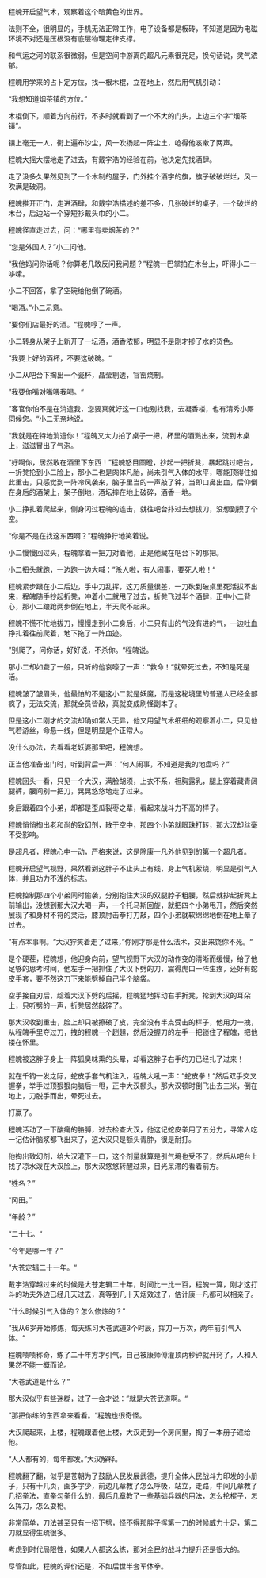 程魄开启望气术，观察着这个暗黄色的世界。

法则不全，很明显的，手机无法正常工作，电子设备都是板砖，不知道是因为电磁环境不对还是压根没有底层物理定律支撑。

和气运之河的联系很微弱，但是空间中游离的超凡元素很充足，换句话说，灵气浓郁。

程魄用学来的占卜定方位，找一根木棍，立在地上，然后用气机引动：

“我想知道烟茶镇的方位。”

木棍倒下，顺着方向前行，不多时就看到了一个不大的门头，上边三个字“烟茶镇”。

镇上毫无一人，街上遍布沙尘，风一吹扬起一阵尘土，呛得他咳嗽了两声。

程魄大摇大摆地走了进去，有戴宇浩的经验在前，他决定先找酒肆。

走了没多久果然见到了一个木制的屋子，门外挂个酒字的旗，旗子破破烂烂，风一吹满是破洞。

程魄推开正门，走进酒肆，和戴宇浩描述的差不多，几张破烂的桌子，一个破烂的木台，后边站一个穿短衫戴头巾的小二。

程魄径直走过去，问：“哪里有卖烟茶的？”

“您是外国人？”小二问他。

“我他妈问你话呢？你算老几敢反问我问题？”程魄一巴掌拍在木台上，吓得小二一哆嗦。

小二不回答，拿了空碗给他倒了碗酒。

“喝酒。”小二示意。

“要你们店最好的酒。“程魄哼了一声。

小二转身从架子上新开了一坛酒，酒香浓郁，明显不是刚才掺了水的货色。

”我要上好的酒杯，不要这破碗。“

小二从吧台下掏出一个瓷杯，晶莹剔透，官窑烧制。

”我要你嘴对嘴喂我喝。“

”客官你怕不是在消遣我，您要真就好这一口也别找我，去凝香楼，也有清秀小厮伺候您。“小二无奈地说。

“我就是在特地消遣你！”程魄又大力拍了桌子一把，杯里的酒溅出来，流到木桌上，滋滋冒出了气泡。

“好啊你，居然敢在酒里下东西！”程魄怒目圆瞪，抄起一把折凳，暴起跳过吧台，一折凳抡到小二脸上，那小二也是肉体凡胎，尚未引气入体的水平，哪能顶得住如此重击，只感觉到一阵冷风袭来，脑子里当的一声敲了钟，当即口鼻出血，后仰倒在身后的酒架上，架子倒地，酒坛摔在地上破碎，酒香一地。

小二挣扎着爬起来，侧身闪过程魄的连击，就往吧台扑过去想拔刀，没想到摸了个空。

“你是不是在找这东西啊？”程魄狰狞地笑着说。

小二慢慢回过头，程魄拿着一把刀对着他，正是他藏在吧台下的那把。

小二扭头就跑，一边跑一边大喊：”杀人啦，有人闹事，要死人啦！“

程魄紧步跟在小二后边，手中刀乱挥，这刀质量很差，一刀砍到破桌里死活拔不出来，程魄随手抄起折凳，冲着小二就甩了过去，折凳飞过半个酒肆，正中小二背心，那小二踉跄两步倒在地上，半天爬不起来。

程魄不慌不忙地拔刀，慢慢走到小二身后，小二只有出的气没有进的气，一边吐血挣扎着往前爬着，地下拖了一阵血迹。

”别爬了，问你话，好好说，不杀你。“程魄说。

那小二却如聋了一般，只听的他哀嚎了一声：”救命！“就晕死过去，不知是死是活。

程魄皱了皱眉头，他最怕的不是这小二就是妖魔，而是这秘境里的普通人已经全部疯了，无法交流，那就全员皆敌，真就变成刷怪副本了。

但是这小二刚才的交流却确如常人无异，他又用望气术细细的观察着小二，只见他气若游丝，命悬一线，但是明显是个正常人。

没什么办法，去看看老妖婆那里吧，程魄想。

正当他准备出门时，听到背后一声：”何人闹事，不知道是我的地盘吗？“

程魄回头一看，只见一个大汉，满脸胡须，上衣不系，袒胸露乳，腿上穿着藏青阔腿裤，腰间别一把刀，晃晃悠悠地走了过来。

身后跟着四个小弟，却都是歪瓜裂枣之辈，看起来战斗力不高的样子。

程魄悄悄掏出老和尚的致幻剂，散于空中，那四个小弟就眼珠打转，那大汉却丝毫不受影响。

是超凡者，程魄心中一动，严格来说，这是除康一凡外他见到的第一个超凡者。

程魄开启望气视野，果然看到这胖子不止头上有线，身上气机萦绕，明显是引气入体，并且功力不浅的标志。

程魄控制那四个小弟同时偷袭，分别抱住大汉的双腿脖子粗腰，然后就抄起折凳上前输出，没想到那大汉大喝一声，一个托马斯回旋，就把四个小弟甩开，然后突然展现了和身材不符的灵活，膝顶肘击拳打刀敲，四个小弟就软绵绵地倒在地上晕了过去。

”有点本事啊。“大汉狞笑着走了过来，”你刚才那是什么法术，交出来饶你不死。“

是个硬茬，程魄想，他迎身向前，望气视野下大汉的动作变的清晰而缓慢，给了他足够的思考时间，他左手一把抓住了大汉下劈的刀，震得虎口一阵生疼，还好有蛇皮手套，要不然这刀下来能劈掉自己半个脑袋。

空手接白刃后，趁着大汉下劈的后摇，程魄猛地挥动右手折凳，抡到大汉的耳朵上，只听劈的一声，折凳居然敲碎了。

那大汉收到重击，脸上却只被擦破了皮，完全没有半点受击的样子，他用力一拽，从程魄手里夺过刀，拽的程魄一个趔趄，然后没握刀的左手一把锁住了程魄，把他搂在怀里。

程魄被这胖子身上一阵狐臭味熏的头晕，却看这胖子右手的刀已经扎了过来！

就在千钧一发之际，蛇皮手套气机注入，程魄大吼一声：”蛇皮拳！”然后双手交叉握拳，举手过顶狠狠向脑后一甩，正中大汉额头，那大汉顿时倒飞出去三米，倒在地上，刀脱手而出，晕死过去。

打赢了。

程魄活动了一下酸痛的胳膊，过去检查大汉，他这记蛇皮拳用了五分力，寻常人吃一记估计脑浆都飞出来了，这大汉只是额头青肿，很是耐打。

他掏出致幻剂，给大汉灌下一口，这个剂量就算是引气境也受不了，然后从吧台上找了凉水泼在大汉脸上，那大汉悠悠转醒过来，目光呆滞的看着前方。

“姓名？”

“冈田。”

“年龄？”

“二十七。“

”今年是哪一年？“

”大苍定辑二十一年。“

戴宇浩穿越过来的时候是大苍定辑二十年，时间比一比一百，程魄一算，刚才这打斗的功夫外边已经几天过去，真等到几十天烟效过了，估计康一凡都可以相亲了。

“什么时候引气入体的？怎么修炼的？”

”我从6岁开始修炼，每天练习大苍武道3个时辰，挥刀一万次，两年前引气入体。“

程魄啧啧称奇，练了二十年方才引气，自己被康师傅灌顶两秒钟就开窍了，人和人果然不能一概而论。

“大苍武道是什么？“

那大汉似乎有些迷糊，过了一会才说：”就是大苍武道啊。“

”那把你练的东西拿来看看。“程魄也很奇怪。

大汉爬起来，上楼，程魄跟着他上楼，大汉走到一个房间里，掏了一本册子递给他。

“人人都有的，每年都发。”大汉解释。

程魄翻了翻，似乎是苍朝为了鼓励人民发展武德，提升全体人民战斗力印发的小册子，只有十几页，画多字少，前边几章教了怎么呼吸，站立，走路，中间几章教了几招拳法，直拳勾拳什么的，最后几章教了一些基础兵器的用法，怎么抡棍子，怎么挥刀，怎么耍枪。

非常简单，刀法甚至只有一招下劈，怪不得那胖子挥第一刀的时候威力十足，第二刀就显得生疏很多。

考虑到时代局限性，如果人人都这么练，那对全民的战斗力提升还是很大的。

尽管如此，程魄的评价还是，不如后世半套军体拳。





